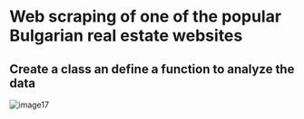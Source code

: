 # Web scraping of one of the popular Bulgarian real estate websites 
## Create a class an define a function to analyze the data
![image17](https://github.com/filav1000/RealEstateBG/assets/132268820/5d2ecd66-6bb1-4c3b-9820-368b8588f1a2)
